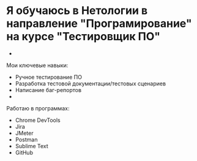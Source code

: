  # Я обучаюсь в Нетологии в направление "Програмирование" на курсе "Тестировщик ПО"
-
 Мои ключевые навыки:
- Ручное тестирование ПО
- Разработка тестовой документации/тестовых сценариев
- Написание баг-репортов
-  
 Работаю в программах:
- Chrome DevTools
- Jira
- JMeter
- Postman
- Sublime Text
- GitHub 

